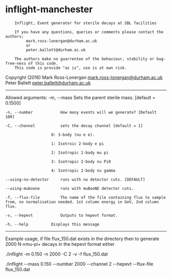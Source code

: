 # inflight-manchester

 		Inflight, Event generator for sterile decays at SBL facilities
 
 		If you have any questions, queries or comments please contact the authors;
 			 mark.ross-lonergan@durham.ac.uk 
 			 or 
 			 peter.ballett@durham.ac.uk
 
 		The authors make no guarrentee of the behaviour, stability or bug-free-ness of this code.
 		This code is provide "as is", use is at own risk.

Copyright (2016) 
Mark Ross-Lonergan mark.ross-lonergan@durham.ac.uk 
Peter Ballett peter.ballett@durham.ac.uk

 
 
******************************************
Allowed arguments:
	-m, --mass			Sets the parent sterile mass. [default = 0.1500]

	-n, --number			How many events will we generate? [Default 100]

	-C, --channel			sets the decay channel [default = 1] 

						0: 3-body (nu e e).

						1: Isotroic 2-body e pi

						2: Isotropic 2-body mu pi

						3: Isotropic 2-body nu Pi0

						4: Isotropic 2-body nu gamma

	--using-no-detector		runs with no detector cuts. [DEFAULT] 

	--using-muboone			runs with muBooNE detector cuts.

	-f, --flux-file			The name of the file containing flux to sample from, no normalisation needed. 1st column energy in GeV, 2nd column flux.

	-v, --hepevt			Outputs to hepevt format.

	-h, --help			Displays this message

******************************************
Example usage, if file flux_150.dat exists in the directory then to generate 2000 N->mu-pi+ decays in the hepevt format either

  ./inflight -m 0.150 -n 2000 -C 2 -v -f flux_150.dat 

  ./inflight --mass 0.150 --number 2000 --channel 2 --hepevt --flux-file flux_150.dat


